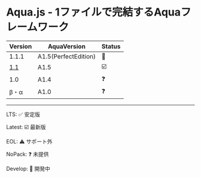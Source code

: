 # Aqua.js - 1ファイルで完結するAquaフレームワーク
| Version | AquaVersion | Status |
| - | - | - |
| 1.1.1 | A1.5(PerfectEdition) | 🚧 |
| [1.1](https://github.com/forestrharumaki/Aqua.js-Framework/releases/tag/Aquajs1.1) | A1.5 | ☑️ |
| 1.0 | A1.4 | ❓ |
| β・α | A1.0 | ❓ |

---

LTS: ✅ 安定版

Latest: ☑️ 最新版

EOL: ⚠️ サポート外

NoPack: ❓ 未提供

Develop: 🚧 開発中
